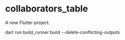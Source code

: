 # collaborators_table

A new Flutter project.

dart run build_runner build --delete-conflicting-outputs
